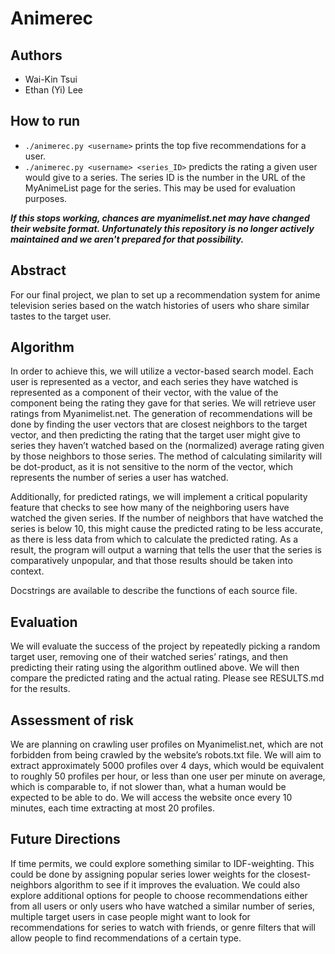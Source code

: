 # Animerec

## Authors

- Wai-Kin Tsui
- Ethan (Yi) Lee

## How to run

* `./animerec.py <username>` prints the top five recommendations for a user.
* `./animerec.py <username> <series_ID>` predicts the rating a given user would give to a series.
The series ID is the number in the URL of the MyAnimeList page for the series.
This may be used for evaluation purposes.

***If this stops working, chances are myanimelist.net may have changed their website format.
Unfortunately this repository is no longer actively maintained and we aren't prepared for that possibility.***

## Abstract

For our final project, we plan to set up a recommendation system for anime television series based on
the watch histories of users who share similar tastes to the target user.

## Algorithm

In order to achieve this, we will utilize a vector-based search model. Each user is represented as a
vector, and each series they have watched is represented as a component of their vector, with the value
of the component being the rating they gave for that series. We will retrieve user ratings from
Myanimelist.net. The generation of recommendations will be done by finding the user vectors that are
closest neighbors to the target vector, and then predicting the rating that the target user might give to
series they haven’t watched based on the (normalized) average rating given by those neighbors to those series.
The method of calculating similarity will be dot-product, as it is not sensitive to the norm of the
vector, which represents the number of series a user has watched.

Additionally, for predicted ratings, we will implement a critical popularity feature that checks to see
how many of the neighboring users have watched the given series. If the number of neighbors that have
watched the series is below 10, this might cause the predicted rating to be less accurate, as there is
less data from which to calculate the predicted rating. As a result, the program will output a warning
that tells the user that the series is comparatively unpopular, and that those results should be taken
into context.

Docstrings are available to describe the functions of each source file.

## Evaluation

We will evaluate the success of the project by repeatedly picking a random target user, removing one of
their watched series’ ratings, and then predicting their rating using the algorithm outlined above. We
will then compare the predicted rating and the actual rating. Please see RESULTS.md for the results.

## Assessment of risk

We are planning on crawling user profiles on Myanimelist.net, which are not forbidden from being
crawled by the website’s robots.txt file. We will aim to extract approximately 5000 profiles over 4 days,
which would be equivalent to roughly 50 profiles per hour, or less than one user per minute on average,
which is comparable to, if not slower than, what a human would be expected to be able to do. We will
access the website once every 10 minutes, each time extracting at most 20 profiles.

## Future Directions

If time permits, we could explore something similar to IDF-weighting. This could be done by
assigning popular series lower weights for the closest-neighbors algorithm to see if it improves the evaluation.
We could also explore additional options for people to choose recommendations either from all users or
only users who have watched a similar number of series, multiple target users in case people might
want to look for recommendations for series to watch with friends, or genre filters that will allow
people to find recommendations of a certain type.
